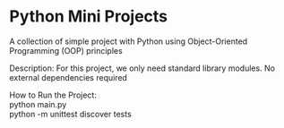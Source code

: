 # Python Mini Projects
A collection of simple project with Python using Object-Oriented Programming (OOP) principles

Description: For this project, we only need standard library modules. No external dependencies required

How to Run the Project:<br>
python main.py<br>
python -m unittest discover tests
